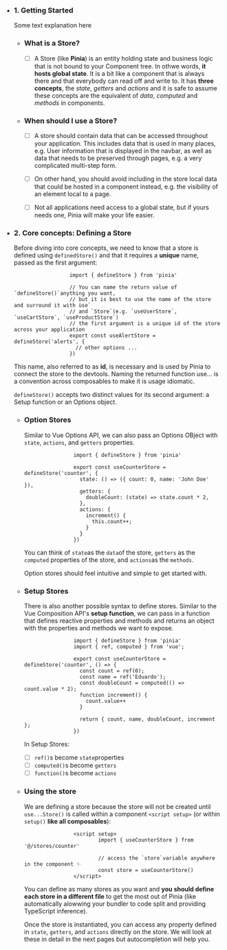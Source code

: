 - ### 1. Getting Started
        
    Some text explanation here

  - ### What is a Store?

    - [ ] A Store (like **Pinia**) is an entity holding state and business logic that is not bound to your Component tree. In othwe words, **it hosts global state**. It is a bit like a component that is always there and that everybody can read off and write to. It has **three concepts**, the *state*, *getters* and *actions* and it is safe to assume these concepts are the equivalent of *data*, *computed* and *methods* in components.

  - ### When should I use a Store?

    - [ ] A store should contain data that can be accessed throughout your application. This includes data that is used in many places, e.g. User information that is displayed in the navbar, as well as data that needs to be preserved through pages, e.g. a very complicated multi-step form.
   
    - [ ] On other hand, you should avoid including in the store local data that could be hosted in a component instead, e.g. the visibility of an element local to a page.
   
    - [ ] Not all applications need access to a global state, but if yours needs one, Pinia will make your life easier.

- ### 2. Core concepts: Defining a Store
        
    Before diving into core concepts, we need to know that a store is defined using `definedStore()` and that it requires a **unique** name, passed as the first argument:

              
                        import { defineStore } from 'pinia'

                        // You can name the return value of `defineStore()`anything you want,
                        // but it is best to use the name of the store and surround it with ùse`
                        // and `Store`(e.g. `useUserStore`, `useCartStore`, `useProductStore`)
                        // the first argument is a unique id of the store across your application
                        export const useAlertStore = defineStore('alerts', {
                          // other options ...
                        })
  

    This name, also referred to as **id**, is necessary and is used by Pinia to connect the store to the devtools. Naming the returned function use... is a convention across composables to make it is usage idiomatic.

  `defineStore()` accepts two distinct values for its second argument: a Setup function or an Options object.


  - ### Option Stores
 
      Similar to Vue Options API, we can also pass an Options OBject with `state`, `actions`, and `getters` properties.
            
                        import { defineStore } from 'pinia'

                        export const useCounterStore = defineStore('counter', {
                          state: () => ({ count: 0, name: 'John Doe' }),
                          getters: {
                            doubleCount: (state) => state.count * 2,
                          },
                          actions: {
                            increment() {
                              this.count++;
                            }
                          }
                        })

    You can think of `state`as the `data`of the store, `getters` as the `computed` properties of the store, and `actions`as the `methods`.

    Option stores should feel intuitive and simple to get started with.


  - ### Setup Stores
 
      There is also another possible syntax to define stores. Similar to the Vue Composition API's **setup function**, we can pass in a function that defines reactive properties and methods and returns an object with the properties and methods we want to expose.
            
                        import { defineStore } from 'pinia'
                        import { ref, computed } from 'vue';

                        export const useCounterStore = defineStore('counter', () => {
                          const count = ref(0);
                          const name = ref('Eduardo');
                          const doubleCount = computed(() => count.value * 2);
                          function increment() {
                            count.value++
                          }
 
                          return { count, name, doubleCount, increment };
                        })

    In Setup Stores:

    - [ ] `ref()`s become `state`properties
    - [ ] `computed()`s become `getters`
    - [ ] `function()`s become `actions`

  - ### Using the store
 
      We are defining a store because the store will not be created until `use...Store()` is called within a component `<script setup>` (or within `setup()` **like all composables**):

                        <script setup>
                                import { useCounterStore } from '@/stores/counter'
        
                                // access the `store`variable anywhere in the component ✨
                                const store = useCounterStore()
                        </script>

      You can define as many stores as you want and **you should define each store in a different file** to get the most out of Pinia (like automatically alowwing your bundler to code split and providing TypeScript inference).

      Once the store is instantiated, you can access any property defined in `state`, `getters`, and `actions` directly on the store. We will look at these in detail in the next pages but autocompletion will help you.
